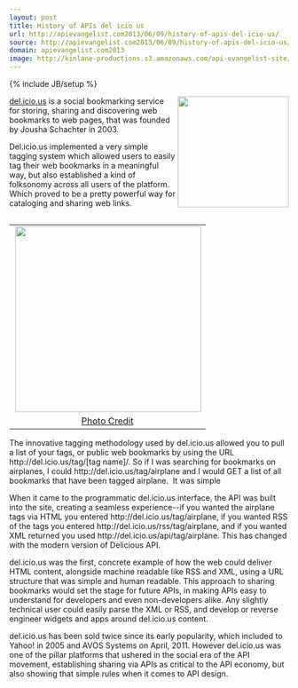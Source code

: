 ```yaml
---
layout: post
title: History of APIs del icio us
url: http://apievangelist.com2013/06/09/history-of-apis-del-icio-us/
source: http://apievangelist.com2013/06/09/history-of-apis-del-icio-us/
domain: apievangelist.com2013
image: http://kinlane-productions.s3.amazonaws.com/api-evangelist-site/blog/delicious-logo.jpg
---
```

{% include JB/setup %}<p>
     <img src="https://s3.amazonaws.com/kinlane-productions/api-evangelist/delicious/delicious-logo.jpg"  width="200" align="right" />
</p>
<p>
     <a href="https://delicious.com/">del.icio.us</a> is a social bookmarking service for storing, sharing and discovering web bookmarks to web pages, that was founded by Jousha Schachter in 2003.
</p>
<p>
     Del.icio.us implemented a very simple tagging system which allowed users to easily tag their web bookmarks in a meaningful way, but also established a kind of folksonomy across all users of the platform. Which proved to be a pretty powerful way for cataloging and sharing web links.
</p>
<table align="right">
     <tbody>
          <tr>
               <td align="center">
                    <a href="http://www.flickr.com/photos/joshu/765796263/in/set-72157600740166824/" target="_blank"><img src="https://s3.amazonaws.com/kinlane-productions/api-evangelist/delicious/delicious-original-screenshot.jpg"  width="335" align="right" /></a>
               </td>
          </tr>
          <tr>
               <td align="center">
                    <a href="http://www.flickr.com/photos/joshu/765796263/in/set-72157600740166824/" target="_blank">Photo Credit</a>
               </td>
          </tr>
     </tbody>
</table>
<p>
     The innovative tagging methodology used by del.icio.us allowed you to pull a list of your tags, or public web bookmarks by using the URL http://del.icio.us/tag/[tag name]/. So if I was searching for bookmarks on airplanes, I could http://del.icio.us/tag/airplane and I would GET a list of all bookmarks that have been tagged airplane.  It was simple
</p>
<p>
     When it came to the programmatic del.icio.us interface, the API was built into the site, creating a seamless experience--if you wanted the airplane tags via HTML you entered http://del.icio.us/tag/airplane, if you wanted RSS of the tags you entered http://del.icio.us/rss/tag/airplane, and if you wanted XML returned you used http://del.icio.us/api/tag/airplane. This has changed with the modern version of Delicious API.
</p>
<p>
     del.icio.us was the first, concrete example of how the web could deliver HTML content, alongside machine readable like RSS and XML, using a URL structure that was simple and human readable. This approach to sharing bookmarks would set the stage for future APIs, in making APIs easy to understand for developers and even non-developers alike. Any slightly technical user could easily parse the XML or RSS, and develop or reverse engineer widgets and apps around del.icio.us content.
</p>
<p>
     del.icio.us has been sold twice since its early popularity, which included to Yahoo! in 2005 and AVOS Systems on April, 2011. However del.icio.us was one of the pillar platforms that ushered in the social era of the API movement, establishing sharing via APIs as critical to the API economy, but also showing that simple rules when it comes to API design.
</p>
